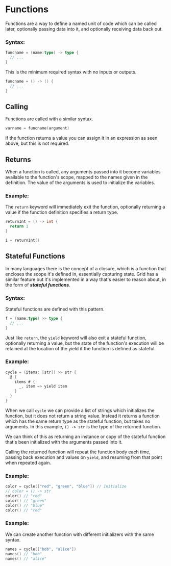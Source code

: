 # Functions

Functions are a way to define a named unit of code which can be called later, optionally passing data into it, and optionally receiving data back out.

### Syntax:

```go
funcname = (name:type) -> type {
  // ...
}
```

This is the minimum required syntax with no inputs or outputs.

```go
funcname = () -> () {
  // ...
}
```

## Calling

Functions are called with a similar syntax.

```go
varname = funcname(argument)
```

If the function returns a value you can assign it in an expression as seen above, but this is not required.

## Returns

When a function is called, any arguments passed into it become variables available to the function's scope, mapped to the names given in the definition. The value of the arguments is used to initialize the variables.

### Example:

The `return` keyword will immediately exit the function, optionally returning a value if the function definition specifies a return type.

```go
returnInt = () -> int {
  return 1
}

i = returnInt()
```

## Stateful Functions

In many languages there is the concept of a closure, which is a function that encloses the scope it's defined in, essentially capturing state. Grid has a similar feature but it's implemented in a way that's easier to reason about, in the form of ***stateful functions***.

### Syntax:

Stateful functions are defined with this pattern.

```go
f = (name:type) >> type {
  // ...
}
```

Just like `return`, the `yield` keyword will also exit a stateful function, optionally returning a value, but the state of the function's execution will be retained at the location of the yield if the function is defined as stateful.

### Example:

```go
cycle = (items: [str]) >> str {
  @ {
    items # {
      _, item => yield item
    }
  }
}
```

When we call `cycle` we can provide a list of strings which initializes the function, but it does not return a string value. Instead it returns a function which has the same return type as the stateful function, but takes no arguments. In this example, `() -> str` is the type of the returned function.

We can think of this as returning an instance or copy of the stateful function that's been initialized with the arguments passed into it.

Calling the returned function will repeat the function body each time, passing back execution and values on `yield`, and resuming from that point when repeated again.

### Example:

```go
color = cycle(["red", "green", "blue"]) // Initialize
// color = () -> str
color() // "red"
color() // "green"
color() // "blue"
color() // "red"
```

### Example:

We can create another function with different initializers with the same syntax.

```go
names = cycle(["bob", "alice"])
names() // "bob"
names() // "alice"
```
